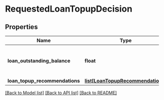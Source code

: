 # RequestedLoanTopupDecision

## Properties
Name | Type | Description | Notes
------------ | ------------- | ------------- | -------------
**loan_outstanding_balance** | **float** | Existing loan outstanding balance amount | [optional] 
**loan_topup_recommendations** | [**list[LoanTopupRecommendations]**](LoanTopupRecommendations.md) |  | [optional] 

[[Back to Model list]](../README.md#documentation-for-models) [[Back to API list]](../README.md#documentation-for-api-endpoints) [[Back to README]](../README.md)

